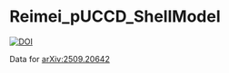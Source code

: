 # Reimei_pUCCD_ShellModel

[![DOI](https://zenodo.org/badge/1065347930.svg)](https://doi.org/10.5281/zenodo.17217584)

Data for [arXiv:2509.20642](https://arxiv.org/abs/2509.20642)
